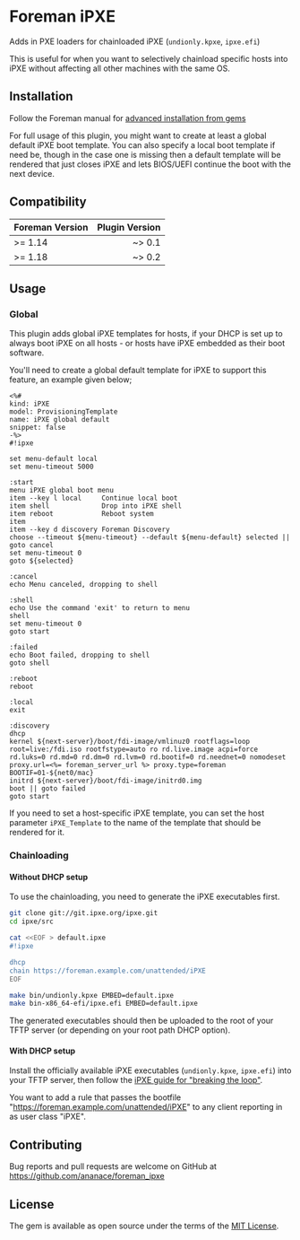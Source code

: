 # Foreman iPXE

Adds in PXE loaders for chainloaded iPXE (`undionly.kpxe`, `ipxe.efi`)

This is useful for when you want to selectively chainload specific hosts into iPXE without affecting all other machines with the same OS.


## Installation

Follow the Foreman manual for [advanced installation from gems](https://theforeman.org/plugins/#2.3AdvancedInstallationfromGems)

For full usage of this plugin, you might want to create at least a global default iPXE boot template.
You can also specify a local boot template if need be, though in the case one is missing then a default template will be rendered that just closes iPXE and lets BIOS/UEFI continue the boot with the next device.

## Compatibility

| Foreman Version | Plugin Version |
| --------------- | --------------:|
| >= 1.14         | ~> 0.1         |
| >= 1.18         | ~> 0.2         |

## Usage

### Global

This plugin adds global iPXE templates for hosts, if your DHCP is set up to always boot iPXE on all hosts - or hosts have iPXE embedded as their boot software.

You'll need to create a global default template for iPXE to support this feature, an example given below;

```erb
<%#
kind: iPXE
model: ProvisioningTemplate
name: iPXE global default
snippet: false
-%>
#!ipxe

set menu-default local
set menu-timeout 5000

:start
menu iPXE global boot menu
item --key l local     Continue local boot
item shell             Drop into iPXE shell
item reboot            Reboot system
item
item --key d discovery Foreman Discovery
choose --timeout ${menu-timeout} --default ${menu-default} selected || goto cancel
set menu-timeout 0
goto ${selected}

:cancel
echo Menu canceled, dropping to shell

:shell
echo Use the command 'exit' to return to menu
shell
set menu-timeout 0
goto start

:failed
echo Boot failed, dropping to shell
goto shell

:reboot
reboot

:local
exit

:discovery
dhcp
kernel ${next-server}/boot/fdi-image/vmlinuz0 rootflags=loop root=live:/fdi.iso rootfstype=auto ro rd.live.image acpi=force rd.luks=0 rd.md=0 rd.dm=0 rd.lvm=0 rd.bootif=0 rd.neednet=0 nomodeset proxy.url=<%= foreman_server_url %> proxy.type=foreman BOOTIF=01-${net0/mac}
initrd ${next-server}/boot/fdi-image/initrd0.img
boot || goto failed
goto start
```

If you need to set a host-specific iPXE template, you can set the host parameter `iPXE_Template` to the name of the template that should be rendered for it.

### Chainloading

#### Without DHCP setup

To use the chainloading, you need to generate the iPXE executables first.

```sh
git clone git://git.ipxe.org/ipxe.git
cd ipxe/src

cat <<EOF > default.ipxe
#!ipxe

dhcp
chain https://foreman.example.com/unattended/iPXE
EOF

make bin/undionly.kpxe EMBED=default.ipxe
make bin-x86_64-efi/ipxe.efi EMBED=default.ipxe
```

The generated executables should then be uploaded to the root of your TFTP server (or depending on your root path DHCP option).

#### With DHCP setup

Install the officially available iPXE executables (`undionly.kpxe`, `ipxe.efi`) into your TFTP server, then follow the [iPXE guide for "breaking the loop"](http://ipxe.org/howto/chainloading#breaking_the_loop_with_the_dhcp_server).

You want to add a rule that passes the bootfile "https://foreman.example.com/unattended/iPXE" to any client reporting in as user class "iPXE".


## Contributing

Bug reports and pull requests are welcome on GitHub at https://github.com/ananace/foreman_ipxe


## License

The gem is available as open source under the terms of the [MIT License](http://opensource.org/licenses/MIT).

